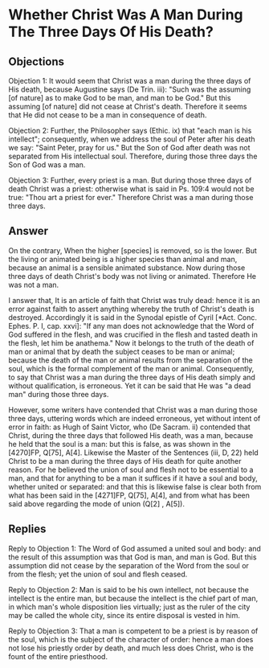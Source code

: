 # Whether Christ Was A Man During The Three Days Of His Death?

## Objections

Objection 1: It would seem that Christ was a man during the three days of His death, because Augustine says (De Trin. iii): "Such was the assuming [of nature] as to make God to be man, and man to be God." But this assuming [of nature] did not cease at Christ's death. Therefore it seems that He did not cease to be a man in consequence of death.

Objection 2: Further, the Philosopher says (Ethic. ix) that "each man is his intellect"; consequently, when we address the soul of Peter after his death we say: "Saint Peter, pray for us." But the Son of God after death was not separated from His intellectual soul. Therefore, during those three days the Son of God was a man.

Objection 3: Further, every priest is a man. But during those three days of death Christ was a priest: otherwise what is said in Ps. 109:4 would not be true: "Thou art a priest for ever." Therefore Christ was a man during those three days.

## Answer

On the contrary, When the higher [species] is removed, so is the lower. But the living or animated being is a higher species than animal and man, because an animal is a sensible animated substance. Now during those three days of death Christ's body was not living or animated. Therefore He was not a man.

I answer that, It is an article of faith that Christ was truly dead: hence it is an error against faith to assert anything whereby the truth of Christ's death is destroyed. Accordingly it is said in the Synodal epistle of Cyril [*Act. Conc. Ephes. P. I, cap. xxvi]: "If any man does not acknowledge that the Word of God suffered in the flesh, and was crucified in the flesh and tasted death in the flesh, let him be anathema." Now it belongs to the truth of the death of man or animal that by death the subject ceases to be man or animal; because the death of the man or animal results from the separation of the soul, which is the formal complement of the man or animal. Consequently, to say that Christ was a man during the three days of His death simply and without qualification, is erroneous. Yet it can be said that He was "a dead man" during those three days.

However, some writers have contended that Christ was a man during those three days, uttering words which are indeed erroneous, yet without intent of error in faith: as Hugh of Saint Victor, who (De Sacram. ii) contended that Christ, during the three days that followed His death, was a man, because he held that the soul is a man: but this is false, as was shown in the [4270]FP, Q[75], A[4]. Likewise the Master of the Sentences (iii, D, 22) held Christ to be a man during the three days of His death for quite another reason. For he believed the union of soul and flesh not to be essential to a man, and that for anything to be a man it suffices if it have a soul and body, whether united or separated: and that this is likewise false is clear both from what has been said in the [4271]FP, Q[75], A[4], and from what has been said above regarding the mode of union (Q[2] , A[5]).

## Replies

Reply to Objection 1: The Word of God assumed a united soul and body: and the result of this assumption was that God is man, and man is God. But this assumption did not cease by the separation of the Word from the soul or from the flesh; yet the union of soul and flesh ceased.

Reply to Objection 2: Man is said to be his own intellect, not because the intellect is the entire man, but because the intellect is the chief part of man, in which man's whole disposition lies virtually; just as the ruler of the city may be called the whole city, since its entire disposal is vested in him.

Reply to Objection 3: That a man is competent to be a priest is by reason of the soul, which is the subject of the character of order: hence a man does not lose his priestly order by death, and much less does Christ, who is the fount of the entire priesthood.